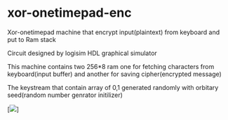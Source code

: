 # xor-onetimepad-enc
Xor-onetimepad machine that encrypt input(plaintext) from keyboard and put to Ram stack

Circuit designed by logisim HDL graphical simulator

This machine contains two 256*8 ram one for fetching characters from keyboard(input buffer) and another for saving cipher(encrypted message)

The keystream that contain array of 0,1 generated randomly with orbitary seed(random number genrator initilizer)

[<img src="https://s6.uupload.ir/files/ezgif.com-video-to-gif-converted_(1)_0sx.gif">]


